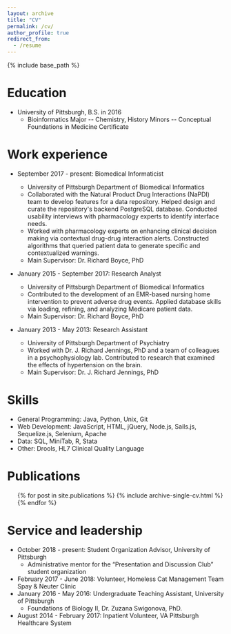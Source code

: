 ```yaml
---
layout: archive
title: "CV"
permalink: /cv/
author_profile: true
redirect_from:
  - /resume
---
```


{% include base_path %}

Education
======
* University of Pittsburgh, B.S. in 2016
  - Bioinformatics Major -- Chemistry, History Minors -- Conceptual Foundations in Medicine Certificate

Work experience
======
* September 2017 - present: Biomedical Informaticist
  - University of Pittsburgh Department of Biomedical Informatics
  - Collaborated with the Natural Product Drug Interactions (NaPDI) team to develop features for a data repository. Helped design and curate the repository's backend PostgreSQL database. Conducted usability interviews with pharmacology experts to identify interface needs.
  - Worked with pharmacology experts on enhancing clinical decision making via contextual drug-drug interaction alerts. Constructed algorithms that queried patient data to generate specific and contextualized warnings.
  - Main Supervisor: Dr. Richard Boyce, PhD

* January 2015 - September 2017: Research Analyst
  - University of Pittsburgh Department of Biomedical Informatics
  - Contributed to the development of an EMR-based nursing home intervention to prevent adverse drug events. Applied database skills via loading, refining, and analyzing Medicare patient data.
  - Main Supervisor: Dr. Richard Boyce, PhD

* January 2013 - May 2013: Research Assistant
  - University of Pittsburgh Department of Psychiatry
  - Worked with Dr. J. Richard Jennings, PhD and a team of colleagues in a psychophysiology lab. Contributed to research that examined the effects of hypertension on the brain. 
  - Main Supervisor: Dr. J. Richard Jennings, PhD
  
Skills
======
* General Programming: Java, Python, Unix, Git
* Web Development: JavaScript, HTML, jQuery, Node.js, Sails.js, Sequelize.js, Selenium, Apache
* Data: SQL, MiniTab, R, Stata
* Other: Drools, HL7 Clinical Quality Language

Publications
======
  <ul>{% for post in site.publications %}
    {% include archive-single-cv.html %}
  {% endfor %}</ul>
  
<!-- Talks
======
  <ul>{% for post in site.talks %}
    {% include archive-single-talk-cv.html %}
  {% endfor %}</ul> -->
  
<!-- Teaching
======
  <ul>{% for post in site.teaching %}
    {% include archive-single-cv.html %}
  {% endfor %}</ul> -->
  
Service and leadership
======
* October 2018 - present: Student Organization Advisor, University of Pittsburgh
  - Administrative mentor for the “Presentation and Discussion Club” student organization
* February 2017 - June 2018: Volunteer, Homeless Cat Management Team Spay & Neuter Clinic
* January 2016 - May 2016: Undergraduate Teaching Assistant, University of Pittsburgh
  - Foundations of Biology II, Dr. Zuzana Swigonova, PhD.
* August 2014 - February 2017: Inpatient Volunteer, VA Pittsburgh Healthcare System
